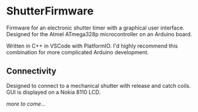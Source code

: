 # ShutterFirmware
Firmware for an electronic shutter timer with a graphical user interface. Designed for the Atmel ATmega328p microcontroller on an Arduino board.

Written in C++ in VSCode with PlatformIO. I'd highly recommend this combination for more complicated Arduino development.

## Connectivity
Designed to connect to a mechanical shutter with release and catch coils. GUI is displayed on a Nokia 8110 LCD.

_more to come…_
